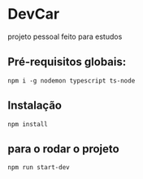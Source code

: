 # DevCar
 projeto pessoal feito para estudos 

## Pré-requisitos globais:
`npm i -g nodemon typescript ts-node`

## Instalação
`npm install`

## para o rodar o projeto
`npm run start-dev`
